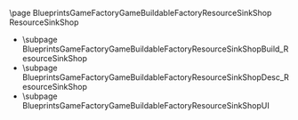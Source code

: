 \page BlueprintsGameFactoryGameBuildableFactoryResourceSinkShop ResourceSinkShop
- \subpage BlueprintsGameFactoryGameBuildableFactoryResourceSinkShopBuild_ResourceSinkShop
- \subpage BlueprintsGameFactoryGameBuildableFactoryResourceSinkShopDesc_ResourceSinkShop
- \subpage BlueprintsGameFactoryGameBuildableFactoryResourceSinkShopUI
